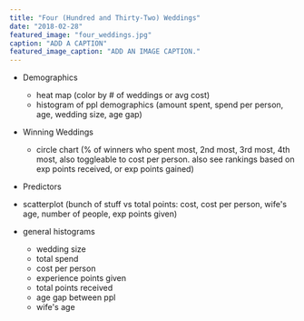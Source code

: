 ```yaml
---
title: "Four (Hundred and Thirty-Two) Weddings"
date: "2018-02-28"
featured_image: "four_weddings.jpg"
caption: "ADD A CAPTION"
featured_image_caption: "ADD AN IMAGE CAPTION."
---
```


* Demographics

  * heat map (color by # of weddings or avg cost)
  * histogram of ppl demographics (amount spent, spend per person, age, wedding size, age gap)

 <FourWeddingsVisualization visType="map" caption="Figure 1: Geographic wedding demographics. Hover over a state to learn more." />

 <FourWeddingsVisualization visType="histogramOne" caption="Figure 2: Basic information for the brides and their weddings."/>

* Winning Weddings

   <FourWeddingsVisualization visType="pie" caption="Figure 3: ADD A CAPTION."/>

  * circle chart (% of winners who spent most, 2nd most, 3rd most, 4th most, also toggleable to cost per person. also see rankings based on exp points received, or exp points gained)

- Predictors

- scatterplot (bunch of stuff vs total points: cost, cost per person, wife's age, number of people, exp points given)
- general histograms

  * wedding size
  * total spend
  * cost per person
  * experience points given
  * total points received
  * age gap between ppl
  * wife's age
